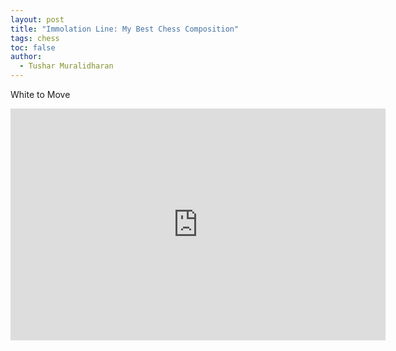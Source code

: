 ```yaml
---
layout: post
title: "Immolation Line: My Best Chess Composition"
tags: chess
toc: false
author:
  - Tushar Muralidharan
---
```

White to Move
<iframe width="600" height="371" src="https://lichess.org/study/embed/qtZ3FiaO/kMqdTLlN" frameborder=0></iframe>
